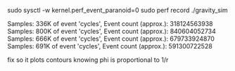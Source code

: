 sudo sysctl -w kernel.perf_event_paranoid=0
sudo perf record ./gravity_sim


Samples: 336K of event 'cycles', Event count (approx.): 318124563938
Samples: 800K of event 'cycles', Event count (approx.): 840604052734
Samples: 666K of event 'cycles', Event count (approx.): 679733924870
Samples: 691K of event 'cycles', Event count (approx.): 591300722528


fix so it plots contours knowing phi is proportional to 1/r